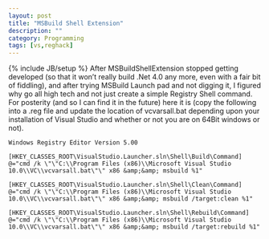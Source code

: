 ```yaml
---
layout: post
title: "MSBuild Shell Extension"
description: ""
category: Programming
tags: [vs,reghack]
---
```

{% include JB/setup %}
After MSBuildShellExtension stopped getting developed (so that it won’t really build .Net 4.0 any more, even with a fair 
bit of fiddling), and after trying MSBuild Launch pad and not digging it, I figured why go all high tech and not just 
create a simple Registry Shell command.  For posterity (and so I can find it in the future) here it is (copy the
following into a .reg file and update the location of vcvarsall.bat depending upon your installation of Visual Studio and
whether or not you are on 64Bit windows or not).


    Windows Registry Editor Version 5.00

    [HKEY_CLASSES_ROOT\VisualStudio.Launcher.sln\Shell\Build\Command]
    @="cmd /k \"\"C:\\Program Files (x86)\\Microsoft Visual Studio 10.0\\VC\\vcvarsall.bat\"\" x86 &amp;&amp; msbuild %1"

    [HKEY_CLASSES_ROOT\VisualStudio.Launcher.sln\Shell\Clean\Command]
    @="cmd /k \"\"C:\\Program Files (x86)\\Microsoft Visual Studio 10.0\\VC\\vcvarsall.bat\"\" x86 &amp;&amp; msbuild /target:clean %1"

    [HKEY_CLASSES_ROOT\VisualStudio.Launcher.sln\Shell\Rebuild\Command]
    @="cmd /k \"\"C:\\Program Files (x86)\\Microsoft Visual Studio 10.0\\VC\\vcvarsall.bat\"\" x86 &amp;&amp; msbuild /target:rebuild %1"
